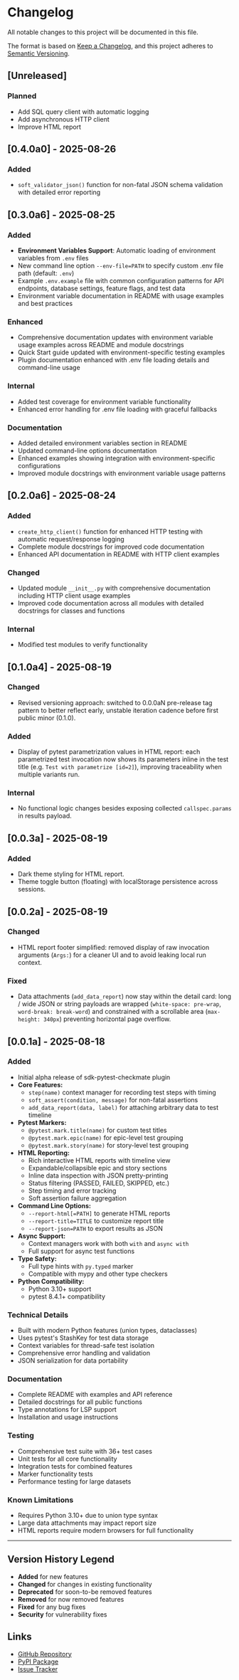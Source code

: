 # Changelog

All notable changes to this project will be documented in this file.

The format is based on [Keep a Changelog](https://keepachangelog.com/en/1.0.0/),
and this project adheres to [Semantic Versioning](https://semver.org/spec/v2.0.0.html).

## [Unreleased]

### Planned
- Add SQL query client with automatic logging
- Add asynchronous HTTP client
- Improve HTML report


## [0.4.0a0] - 2025-08-26

### Added
- `soft_validator_json()` function for non-fatal JSON schema validation with detailed error reporting

## [0.3.0a6] - 2025-08-25

### Added
- **Environment Variables Support**: Automatic loading of environment variables from `.env` files
- New command line option `--env-file=PATH` to specify custom .env file path (default: `.env`)
- Example `.env.example` file with common configuration patterns for API endpoints, database settings, feature flags, and test data
- Environment variable documentation in README with usage examples and best practices

### Enhanced
- Comprehensive documentation updates with environment variable usage examples across README and module docstrings
- Quick Start guide updated with environment-specific testing examples
- Plugin documentation enhanced with .env file loading details and command-line usage

### Internal
- Added test coverage for environment variable functionality
- Enhanced error handling for .env file loading with graceful fallbacks

### Documentation
- Added detailed environment variables section in README
- Updated command-line options documentation
- Enhanced examples showing integration with environment-specific configurations
- Improved module docstrings with environment variable usage patterns

## [0.2.0a6] - 2025-08-24

### Added
- `create_http_client()` function for enhanced HTTP testing with automatic request/response logging
- Complete module docstrings for improved code documentation
- Enhanced API documentation in README with HTTP client examples

### Changed
- Updated module `__init__.py` with comprehensive documentation including HTTP client usage examples
- Improved code documentation across all modules with detailed docstrings for classes and functions

### Internal
- Modified test modules to verify functionality

## [0.1.0a4] - 2025-08-19

### Changed
- Revised versioning approach: switched to 0.0.0aN pre-release tag pattern to better reflect early, unstable iteration cadence before first public minor (0.1.0).

### Added
- Display of pytest parametrization values in HTML report: each parametrized test invocation now shows its parameters inline in the test title (e.g. `Test with parametrize [id=2]`), improving traceability when multiple variants run.

### Internal
- No functional logic changes besides exposing collected `callspec.params` in results payload.

## [0.0.3a] - 2025-08-19

### Added
- Dark theme styling for HTML report.
- Theme toggle button (floating) with localStorage persistence across sessions.

## [0.0.2a] - 2025-08-19

### Changed
- HTML report footer simplified: removed display of raw invocation arguments (`Args:`) for a cleaner UI and to avoid leaking local run context.

### Fixed
- Data attachments (`add_data_report`) now stay within the detail card: long / wide JSON or string payloads are wrapped (`white-space: pre-wrap`, `word-break: break-word`) and constrained with a scrollable area (`max-height: 340px`) preventing horizontal page overflow.

## [0.0.1a] - 2025-08-18

### Added
- Initial alpha release of sdk-pytest-checkmate plugin
- **Core Features:**
  - `step(name)` context manager for recording test steps with timing
  - `soft_assert(condition, message)` for non-fatal assertions
  - `add_data_report(data, label)` for attaching arbitrary data to test timeline
- **Pytest Markers:**
  - `@pytest.mark.title(name)` for custom test titles
  - `@pytest.mark.epic(name)` for epic-level test grouping
  - `@pytest.mark.story(name)` for story-level test grouping
- **HTML Reporting:**
  - Rich interactive HTML reports with timeline view
  - Expandable/collapsible epic and story sections
  - Inline data inspection with JSON pretty-printing
  - Status filtering (PASSED, FAILED, SKIPPED, etc.)
  - Step timing and error tracking
  - Soft assertion failure aggregation
- **Command Line Options:**
  - `--report-html[=PATH]` to generate HTML reports
  - `--report-title=TITLE` to customize report title
  - `--report-json=PATH` to export results as JSON
- **Async Support:**
  - Context managers work with both `with` and `async with`
  - Full support for async test functions
- **Type Safety:**
  - Full type hints with `py.typed` marker
  - Compatible with mypy and other type checkers
- **Python Compatibility:**
  - Python 3.10+ support
  - pytest 8.4.1+ compatibility

### Technical Details
- Built with modern Python features (union types, dataclasses)
- Uses pytest's StashKey for test data storage
- Context variables for thread-safe test isolation
- Comprehensive error handling and validation
- JSON serialization for data portability

### Documentation
- Complete README with examples and API reference
- Detailed docstrings for all public functions
- Type annotations for LSP support
- Installation and usage instructions

### Testing
- Comprehensive test suite with 36+ test cases
- Unit tests for all core functionality
- Integration tests for combined features
- Marker functionality tests
- Performance testing for large datasets

### Known Limitations
- Requires Python 3.10+ due to union type syntax
- Large data attachments may impact report size
- HTML reports require modern browsers for full functionality

---

## Version History Legend

- **Added** for new features
- **Changed** for changes in existing functionality  
- **Deprecated** for soon-to-be removed features
- **Removed** for now removed features
- **Fixed** for any bug fixes
- **Security** for vulnerability fixes

## Links

- [GitHub Repository](https://github.com/o73k51i/sdk-pytest-checkmate)
- [PyPI Package](https://pypi.org/project/sdk-pytest-checkmate/)
- [Issue Tracker](https://github.com/o73k51i/sdk-pytest-checkmate/issues)
